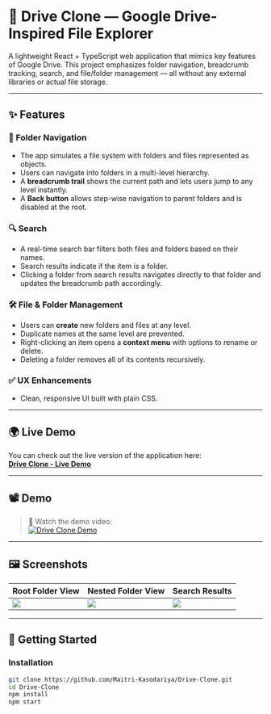 # 📁 Drive Clone — Google Drive-Inspired File Explorer

A lightweight React + TypeScript web application that mimics key features of Google Drive. This project emphasizes folder navigation, breadcrumb tracking, search, and file/folder management — all without any external libraries or actual file storage.

---

## ✨ Features

### 📂 Folder Navigation
- The app simulates a file system with folders and files represented as objects.
- Users can navigate into folders in a multi-level hierarchy.
- A **breadcrumb trail** shows the current path and lets users jump to any level instantly.
- A **Back button** allows step-wise navigation to parent folders and is disabled at the root.

### 🔍 Search
- A real-time search bar filters both files and folders based on their names.
- Search results indicate if the item is a folder.
- Clicking a folder from search results navigates directly to that folder and updates the breadcrumb path accordingly.

### 🛠 File & Folder Management
- Users can **create** new folders and files at any level.
- Duplicate names at the same level are prevented.
- Right-clicking an item opens a **context menu** with options to rename or delete.
- Deleting a folder removes all of its contents recursively.

### ✅ UX Enhancements
- Clean, responsive UI built with plain CSS.

---

## 🌍 Live Demo

You can check out the live version of the application here:  
[**Drive Clone - Live Demo**](https://your-live-app-url.com)

---

## 📽 Demo

> 🎥 Watch the demo video:  
> [![Drive Clone Demo](https://img.youtube.com/vi/VIDEO_ID/0.jpg)](https://www.youtube.com/watch?v=VIDEO_ID)

---

## 🖼 Screenshots

| Root Folder View | Nested Folder View | Search Results |
|------------------|--------------------|----------------|
| ![](screenshots/root.png) | ![](screenshots/nested.png) | ![](screenshots/search.png) |

---

## 🔧 Getting Started

### Installation

```bash
git clone https://github.com/Maitri-Kasodariya/Drive-Clone.git
cd Drive-Clone
npm install
npm start
